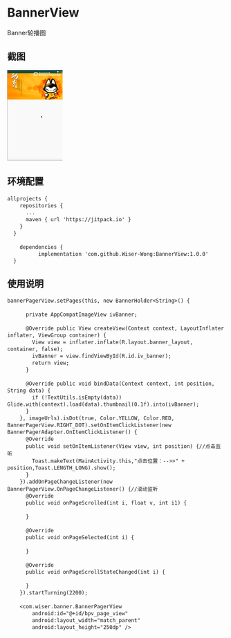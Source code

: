 # BannerView
Banner轮播图

## 截图
![images](https://github.com/Wiser-Wong/BannerView/blob/master/images/banner.gif)

## 环境配置

    allprojects {
        repositories {
          ...
          maven { url 'https://jitpack.io' }
        }
      }

        dependencies {
              implementation 'com.github.Wiser-Wong:BannerView:1.0.0'
      }

## 使用说明
    bannerPagerView.setPages(this, new BannerHolder<String>() {

          private AppCompatImageView ivBanner;

          @Override public View createView(Context context, LayoutInflater inflater, ViewGroup container) {
            View view = inflater.inflate(R.layout.banner_layout, container, false);
            ivBanner = view.findViewById(R.id.iv_banner);
            return view;
          }

          @Override public void bindData(Context context, int position, String data) {
            if (!TextUtils.isEmpty(data)) Glide.with(context).load(data).thumbnail(0.1f).into(ivBanner);
          }
        }, imageUrls).isDot(true, Color.YELLOW, Color.RED, BannerPagerView.RIGHT_DOT).setOnItemClickListener(new BannerPagerAdapter.OnItemClickListener() {
          @Override
          public void setOnItemListener(View view, int position) {//点击监听
            Toast.makeText(MainActivity.this,"点击位置：-->>" + position,Toast.LENGTH_LONG).show();
          }
        }).addOnPageChangeListener(new BannerPagerView.OnPageChangeListener() {//滚动监听
          @Override
          public void onPageScrolled(int i, float v, int i1) {

          }

          @Override
          public void onPageSelected(int i) {

          }

          @Override
          public void onPageScrollStateChanged(int i) {

          }
        }).startTurning(2200);
        
        <com.wiser.banner.BannerPagerView
            android:id="@+id/bpv_page_view"
            android:layout_width="match_parent"
            android:layout_height="250dp" />

